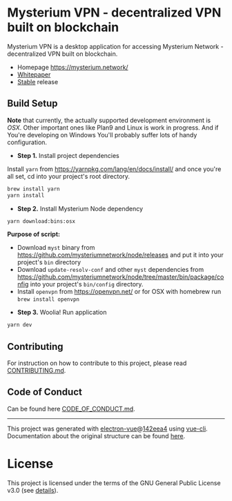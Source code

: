 # Mysterium VPN - decentralized VPN built on blockchain

Mysterium VPN is a desktop application for accessing Mysterium Network - decentralized VPN built on blockchain.

- Homepage https://mysterium.network/
- [Whitepaper](https://mysterium.network/whitepaper.pdf)
- [Stable](https://github.com/mysteriumnetwork/mysterium-vpn/releases/latest) release

## Build Setup

**Note** that currently, the actually supported development environment is *OSX*. Other important ones like Plan9 and Linux is work in progress. And if You're developing on Windows You'll probably suffer lots of handy configuration.

* **Step 1.** Install project dependencies

Install `yarn` from https://yarnpkg.com/lang/en/docs/install/ and once you're all set, cd into your project's root directory.

```bash
brew install yarn
yarn install
```

* **Step 2.** Install Mysterium Node dependency
```bash
yarn download:bins:osx
```

**Purpose of script:**
- Download `myst` binary from https://github.com/mysteriumnetwork/node/releases and put it into your project's `bin` directory
- Download `update-resolv-conf` and other `myst` dependencies from https://github.com/mysteriumnetwork/node/tree/master/bin/package/config into your project's `bin/config` directory.
- Install `openvpn` from https://openvpn.net/ or for OSX with homebrew run `brew install openvpn`

* **Step 3.** Woolia! Run application
```bash
yarn dev
```

## Contributing

For instruction on how to contribute to this project, please read [CONTRIBUTING.md](./CONTRIBUTING.md).

## Code of Conduct

Can be found here [CODE_OF_CONDUCT.md](./CODE_OF_CONDUCT.md).

---

This project was generated with [electron-vue](https://github.com/SimulatedGREG/electron-vue)@[142eea4](https://github.com/SimulatedGREG/electron-vue/tree/142eea44aa50fdead91a469daedfcff04308c3fc) using [vue-cli](https://github.com/vuejs/vue-cli). Documentation about the original structure can be found [here](https://simulatedgreg.gitbooks.io/electron-vue/content/index.html).

# License

This project is licensed under the terms of the GNU General Public License v3.0 (see [details](./LICENSE)).

